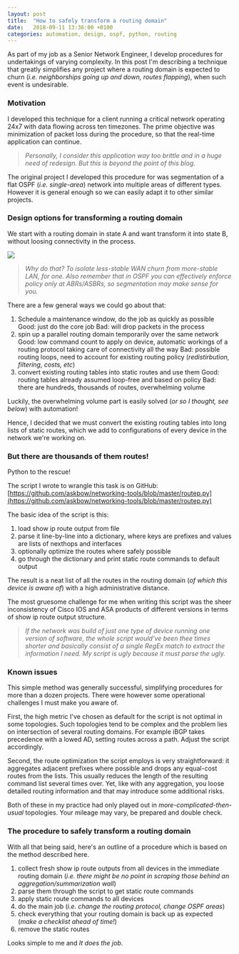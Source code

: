 ```yaml
---
layout: post
title:  "How to safely transform a routing domain"
date:   2018-09-11 13:36:00 +0100
categories: automation, design, ospf, python, routing
---
```

As part of my job as a Senior Network Engineer, I develop procedures for undertakings of varying complexity. In this post I\'m describing a technique that greatly simplifies any project where a routing domain is expected to churn (*i.e. neighborships going up and down, routes flapping*), when such event is undesirable.

### Motivation

I developed this technique for a client running a critical network operating 24x7 with data flowing across ten timezones. The prime objective was minimization of packet loss during the procedure, so that the real-time application can continue.

> *Personally, I consider this application way too brittle and in a huge need of redesign. But this is beyond the point of this blog.*

The original project I developed this procedure for was segmentation of a flat OSPF (*i.e. single-area*) network into multiple areas of different types. However it is general enough so we can easily adapt it to other similar projects.

### Design options for transforming a routing domain

We start with a routing domain in state A and want transform it into state B, without loosing connectivity in the process.

[![](https://askbow.com/wp-content/uploads/2018/08/routing-domain-A-B-300x163.png)](https://askbow.com/wp-content/uploads/2018/08/routing-domain-A-B.png)

> *Why do that? To isolate less-stable WAN churn from more-stable LAN, for one. Also remember that in OSPF you can effectively enforce policy only at ABRs/ASBRs, so segmentation may make sense for you.*

There are a few general ways we could go about that:

1. Schedule a maintenance window, do the job as quickly as possible
  Good: just do the core job
  Bad: will drop packets in the process
2. spin up a parallel routing domain temporarily over the same network
  Good: low command count to apply on device, automatic workings of a routing protocol taking care of connectivity all the way
  Bad: possible routing loops, need to account for existing routing policy (*redistirbution, filtering, costs, etc*)
3. convert existing routing tables into static routes and use them
  Good: routing tables already assumed loop-free and based on policy
  Bad: there are hundreds, thousands of routes, overwhelming volume

Luckily, the overwhelming volume part is easily solved (*or so I thought, see below*) with automation!

Hence, I decided that we must convert the existing routing tables into long lists of static routes, which we add to configurations of every device in the network we\'re working on.

### But there are thousands of them routes!

Python to the rescue!

The script I wrote to wrangle this task is on GitHub: [https://github.com/askbow/networking-tools/blob/master/routep.py](https://github.com/askbow/networking-tools/blob/master/routep.py)

The basic idea of the script is this:

1. load show ip route output from file
2. parse it line-by-line into a dictionary, where keys are prefixes and values are lists of nexthops and interfaces
3. optionally optimize the routes where safely possible
4. go through the dictionary and print static route commands to default output

The result is a neat list of all the routes in the routing domain (*of which this device is aware of*) with a high administrative distance.

The most gruesome challenge for me when writing this script was the sheer inconsistency of Cisco IOS and ASA products of different versions in terms of show ip route output structure.

> *If the network was build of just one type of device running one version of software, the whole script would\'ve been thee times shorter and basically consist of a single RegEx match to extract the information I need. My script is ugly because it must parse the ugly.*

### Known issues

This simple method was generally successful, simplifying procedures for more than a dozen projects. There were however some operational challenges I must make you aware of.

First, the high metric I\'ve chosen as default for the script is not optimal in some topologies. Such topologies tend to be complex and the problem lies on intersection of several routing domains. For example iBGP takes precedence with a lowed AD, setting routes across a path. Adjust the script accordingly.

Second, the route optimization the script employs is very straightforward: it aggregates adjacent prefixes where possible and drops any equal-cost routes from the lists. This usually reduces the length of the resulting command list several times over. Yet, like with any aggregation, you loose detailed routing information and that may introduce some additional risks.

Both of these in my practice had only played out in *more-complicated-then-usual* topologies. Your mileage may vary, be prepared and double check.

### The procedure to safely transform a routing domain

With all that being said, here\'s an outline of a procedure which is based on the method described here.

1. collect fresh show ip route outputs from all devices in the immediate routing domain (*i.e. there might be no point in scraping those behind an aggregation/summarization wall*)
2. parse them through the script to get static route commands
3. apply static route commands to all devices
4. do the main job (*i.e. change the routing protocol, change OSPF areas*)
5. check everything that your routing domain is back up as expected (*make a checklist ahead of time!*)
6. remove the static routes

Looks simple to me and *It does the job*.